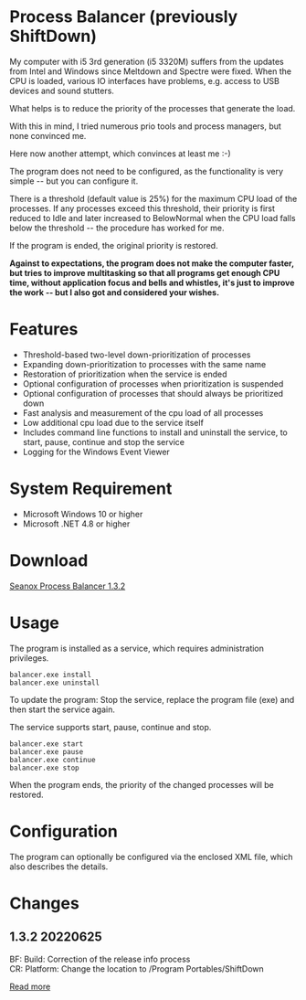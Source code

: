 # Process Balancer (previously ShiftDown)
My computer with i5 3rd generation (i5 3320M) suffers from the updates from
Intel and Windows since Meltdown and Spectre were fixed. When the CPU is loaded,
various IO interfaces have problems, e.g. access to USB devices and sound
stutters.

What helps is to reduce the priority of the processes that generate the load.

With this in mind, I tried numerous prio tools and process managers, but none
convinced me.

Here now another attempt, which convinces at least me :-)

The program does not need to be configured, as the functionality is very simple
-- but you can configure it.

There is a threshold (default value is 25%) for the maximum CPU load of the
processes. If any processes exceed this threshold, their priority is first
reduced to Idle and later increased to BelowNormal when the CPU load falls below
the threshold -- the procedure has worked for me.

If the program is ended, the original priority is restored.

__Against to expectations, the program does not make the computer faster, but
tries to improve multitasking so that all programs get enough CPU time, without
application focus and bells and whistles, it's just to improve the work -- but I
also got and considered your wishes.__


# Features
- Threshold-based two-level down-prioritization of processes
- Expanding down-prioritization to processes with the same name
- Restoration of prioritization when the service is ended
- Optional configuration of processes when prioritization is suspended
- Optional configuration of processes that should always be prioritized down
- Fast analysis and measurement of the cpu load of all processes
- Low additional cpu load due to the service itself
- Includes command line functions to install and uninstall the service, to 
  start, pause, continue and stop the service
- Logging for the Windows Event Viewer


# System Requirement
- Microsoft Windows 10 or higher
- Microsoft .NET 4.8 or higher


# Download
[Seanox Process Balancer 1.3.2](https://github.com/seanox/process-balancer/releases/download/1.3.2/seanox-balancer-1.3.2.zip)  


# Usage
The program is installed as a service, which requires administration privileges.

```
balancer.exe install
balancer.exe uninstall
```

To update the program: Stop the service, replace the program file (exe) and then
start the service again.

The service supports start, pause, continue and stop.

```
balancer.exe start
balancer.exe pause
balancer.exe continue
balancer.exe stop
```

When the program ends, the priority of the changed processes will be restored.


# Configuration
The program can optionally be configured via the enclosed XML file, which also
describes the details.


# Changes
## 1.3.2 20220625
BF: Build: Correction of the release info process  
CR: Platform: Change the location to /Program Portables/ShiftDown  

[Read more](https://raw.githubusercontent.com/seanox/process-balancer/master/CHANGES)
